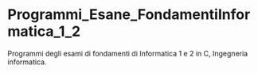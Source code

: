 # Programmi_Esane_FondamentiInformatica_1_2
Programmi degli esami di fondamenti di Informatica 1 e 2 in C, Ingegneria informatica.

